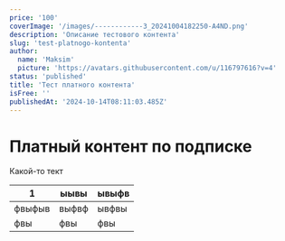 ```yaml
---
price: '100'
coverImage: '/images/------------3_20241004182250-A4ND.png'
description: 'Описание тестового контента'
slug: 'test-platnogo-kontenta'
author:
  name: 'Maksim'
  picture: 'https://avatars.githubusercontent.com/u/116797616?v=4'
status: 'published'
title: 'Тест платного контента'
isFree: ''
publishedAt: '2024-10-14T08:11:03.485Z'
---
```


# Платный контент по подписке

Какой-то тект

| 1 | ыывы | ывыфв |
| --- | --- | --- |
| фвыфыв | выфвф | ывфвы |
| фвы | фвы | фвы |
